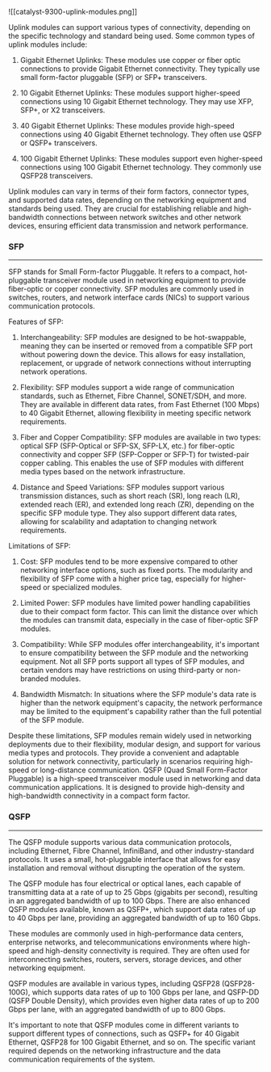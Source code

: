 ![[catalyst-9300-uplink-modules.png]]

Uplink modules can support various types of connectivity, depending on the specific technology and standard being used. Some common types of uplink modules include:

1. Gigabit Ethernet Uplinks: These modules use copper or fiber optic connections to provide Gigabit Ethernet connectivity. They typically use small form-factor pluggable (SFP) or SFP+ transceivers.
    
2. 10 Gigabit Ethernet Uplinks: These modules support higher-speed connections using 10 Gigabit Ethernet technology. They may use XFP, SFP+, or X2 transceivers.
    
3. 40 Gigabit Ethernet Uplinks: These modules provide high-speed connections using 40 Gigabit Ethernet technology. They often use QSFP or QSFP+ transceivers.
    
4. 100 Gigabit Ethernet Uplinks: These modules support even higher-speed connections using 100 Gigabit Ethernet technology. They commonly use QSFP28 transceivers.
    

Uplink modules can vary in terms of their form factors, connector types, and supported data rates, depending on the networking equipment and standards being used. They are crucial for establishing reliable and high-bandwidth connections between network switches and other network devices, ensuring efficient data transmission and network performance.


### SFP
----
SFP stands for Small Form-factor Pluggable. It refers to a compact, hot-pluggable transceiver module used in networking equipment to provide fiber-optic or copper connectivity. SFP modules are commonly used in switches, routers, and network interface cards (NICs) to support various communication protocols.

Features of SFP:

1. Interchangeability: SFP modules are designed to be hot-swappable, meaning they can be inserted or removed from a compatible SFP port without powering down the device. This allows for easy installation, replacement, or upgrade of network connections without interrupting network operations.
    
2. Flexibility: SFP modules support a wide range of communication standards, such as Ethernet, Fibre Channel, SONET/SDH, and more. They are available in different data rates, from Fast Ethernet (100 Mbps) to 40 Gigabit Ethernet, allowing flexibility in meeting specific network requirements.
    
3. Fiber and Copper Compatibility: SFP modules are available in two types: optical SFP (SFP-Optical or SFP-SX, SFP-LX, etc.) for fiber-optic connectivity and copper SFP (SFP-Copper or SFP-T) for twisted-pair copper cabling. This enables the use of SFP modules with different media types based on the network infrastructure.
    
4. Distance and Speed Variations: SFP modules support various transmission distances, such as short reach (SR), long reach (LR), extended reach (ER), and extended long reach (ZR), depending on the specific SFP module type. They also support different data rates, allowing for scalability and adaptation to changing network requirements.
    

Limitations of SFP:

1. Cost: SFP modules tend to be more expensive compared to other networking interface options, such as fixed ports. The modularity and flexibility of SFP come with a higher price tag, especially for higher-speed or specialized modules.
    
2. Limited Power: SFP modules have limited power handling capabilities due to their compact form factor. This can limit the distance over which the modules can transmit data, especially in the case of fiber-optic SFP modules.
    
3. Compatibility: While SFP modules offer interchangeability, it's important to ensure compatibility between the SFP module and the networking equipment. Not all SFP ports support all types of SFP modules, and certain vendors may have restrictions on using third-party or non-branded modules.
    
4. Bandwidth Mismatch: In situations where the SFP module's data rate is higher than the network equipment's capacity, the network performance may be limited to the equipment's capability rather than the full potential of the SFP module.
    

Despite these limitations, SFP modules remain widely used in networking deployments due to their flexibility, modular design, and support for various media types and protocols. They provide a convenient and adaptable solution for network connectivity, particularly in scenarios requiring high-speed or long-distance communication.
QSFP (Quad Small Form-Factor Pluggable) is a high-speed transceiver module used in networking and data communication applications. It is designed to provide high-density and high-bandwidth connectivity in a compact form factor.


### QSFP
----

The QSFP module supports various data communication protocols, including Ethernet, Fibre Channel, InfiniBand, and other industry-standard protocols. It uses a small, hot-pluggable interface that allows for easy installation and removal without disrupting the operation of the system.

The QSFP module has four electrical or optical lanes, each capable of transmitting data at a rate of up to 25 Gbps (gigabits per second), resulting in an aggregated bandwidth of up to 100 Gbps. There are also enhanced QSFP modules available, known as QSFP+, which support data rates of up to 40 Gbps per lane, providing an aggregated bandwidth of up to 160 Gbps.

These modules are commonly used in high-performance data centers, enterprise networks, and telecommunications environments where high-speed and high-density connectivity is required. They are often used for interconnecting switches, routers, servers, storage devices, and other networking equipment.

QSFP modules are available in various types, including QSFP28 (QSFP28-100G), which supports data rates of up to 100 Gbps per lane, and QSFP-DD (QSFP Double Density), which provides even higher data rates of up to 200 Gbps per lane, with an aggregated bandwidth of up to 800 Gbps.

It's important to note that QSFP modules come in different variants to support different types of connections, such as QSFP+ for 40 Gigabit Ethernet, QSFP28 for 100 Gigabit Ethernet, and so on. The specific variant required depends on the networking infrastructure and the data communication requirements of the system.